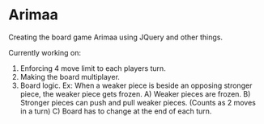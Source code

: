 Arimaa
=============

Creating the board game Arimaa using JQuery and other things.


Currently working on: 
1) Enforcing 4 move limit to each players turn.
2) Making the board multiplayer.
3) Board logic. Ex: When a weaker piece is beside an opposing stronger piece, the weaker piece gets frozen.
   A) Weaker pieces are frozen.
   B) Stronger pieces can push and pull weaker pieces. (Counts as 2 moves in a turn)
   C) Board has to change at the end of each turn.
